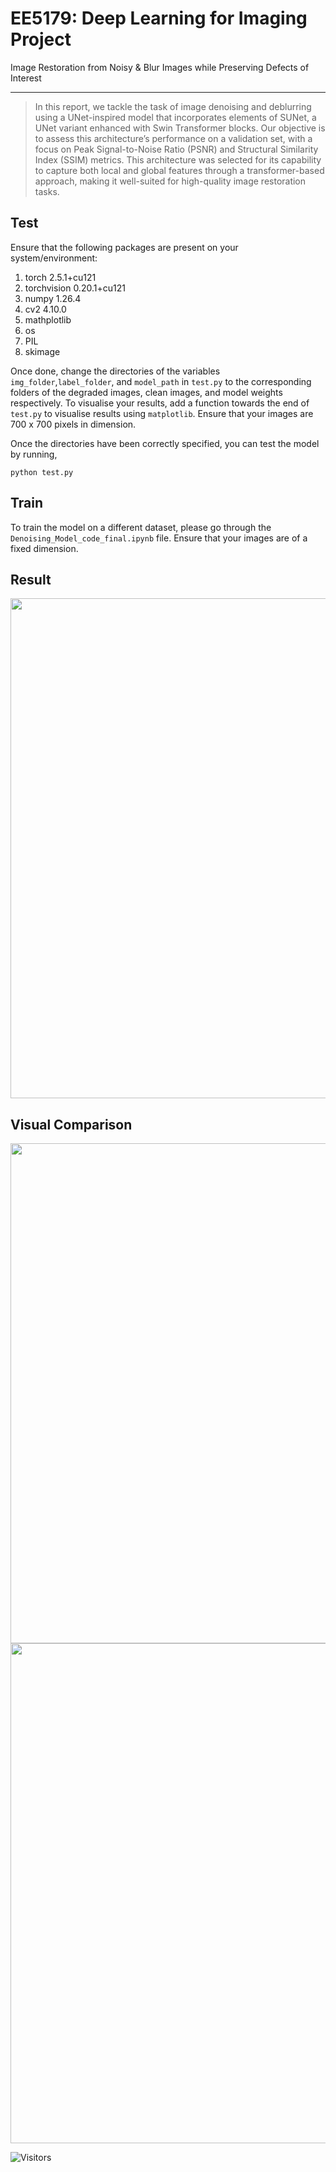 # EE5179: Deep Learning for Imaging Project
 Image Restoration from Noisy & Blur Images while Preserving Defects of Interest




***
>In this report, we tackle the task of image denoising and deblurring using a
UNet-inspired model that incorporates elements of SUNet, a UNet variant enhanced
with Swin Transformer blocks. Our objective is to assess this architecture’s
performance on a validation set, with a focus on Peak Signal-to-Noise
Ratio (PSNR) and Structural Similarity Index (SSIM) metrics. This architecture
was selected for its capability to capture both local and global features
through a transformer-based approach, making it well-suited for high-quality
image restoration tasks.

## Test 
Ensure that the following packages are present on your system/environment:
1. torch 2.5.1+cu121
2. torchvision 0.20.1+cu121
3. numpy 1.26.4
4. cv2 4.10.0
5. mathplotlib
6. os
7. PIL
8. skimage

Once done, change the directories of the variables `img_folder`,`label_folder`, and `model_path` in `test.py` to the corresponding folders of the degraded images, clean images, and model weights respectively. To visualise your results, add a function towards the end of `test.py` to visualise results using `matplotlib`. Ensure that your images are 700 x 700 pixels in dimension.

Once the directories have been correctly specified, you can test the model by running,
```
python test.py
```
## Train  
To train the model on a different dataset, please go through the `Denoising_Model_code_final.ipynb` file. Ensure that your images are of a fixed dimension. 

## Result  

<img src = "https://i.imgur.com/golsiWN.png" width="800">  

## Visual Comparison  

<img src = "https://i.imgur.com/UeeOO0M.png" width="800">  

<img src = "https://i.imgur.com/YavgU0r.png" width="800">  





![Visitors](https://api.visitorbadge.io/api/visitors?path=https%3A%2F%2Fgithub.com%2FFanChiMao%2FSUNet&label=visitors&countColor=%232ccce4&style=plastic)  
